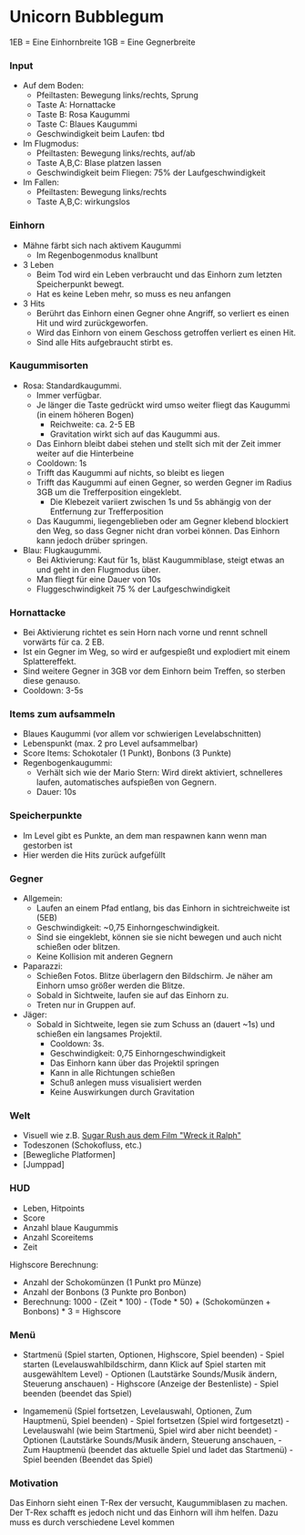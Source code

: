 Unicorn Bubblegum
===================
1EB = Eine Einhornbreite
1GB = Eine Gegnerbreite

### Input
- Auf dem Boden:
  - Pfeiltasten: Bewegung links/rechts, Sprung
  - Taste A: Hornattacke
  - Taste B: Rosa Kaugummi
  - Taste C: Blaues Kaugummi
  - Geschwindigkeit beim Laufen: tbd
- Im Flugmodus:
	- Pfeiltasten: Bewegung links/rechts, auf/ab
	- Taste A,B,C: Blase platzen lassen
	- Geschwindigkeit beim Fliegen: 75% der Laufgeschwindigkeit
- Im Fallen:
	- Pfeiltasten: Bewegung links/rechts
	- Taste A,B,C: wirkungslos

### Einhorn
- Mähne färbt sich nach aktivem Kaugummi
	- Im Regenbogenmodus knallbunt
- 3 Leben
	- Beim Tod wird ein Leben verbraucht und das Einhorn zum letzten Speicherpunkt bewegt.
	- Hat es keine Leben mehr, so muss es neu anfangen
- 3 Hits
	- Berührt das Einhorn einen Gegner ohne Angriff, so verliert es einen Hit und wird zurückgeworfen.
	- Wird das Einhorn von einem Geschoss getroffen verliert es einen Hit.
	- Sind alle Hits aufgebraucht stirbt es.

### Kaugummisorten
- Rosa: Standardkaugummi.
	- Immer verfügbar.
	- Je länger die Taste gedrückt wird umso weiter fliegt das Kaugummi (in einem höheren Bogen)
		- Reichweite: ca. 2-5 EB
		- Gravitation wirkt sich auf das Kaugummi aus.
	- Das Einhorn bleibt dabei stehen und stellt sich mit der Zeit immer weiter auf die Hinterbeine
	- Cooldown: 1s
	- Trifft das Kaugummi auf nichts, so bleibt es liegen
	- Trifft das Kaugummi auf einen Gegner, so werden Gegner im Radius 3GB um die Trefferposition eingeklebt.
		- Die Klebezeit variiert zwischen 1s und 5s abhängig von der Entfernung zur Trefferposition
	- Das Kaugummi, liegengeblieben oder am Gegner klebend  blockiert den Weg, so dass Gegner nicht dran vorbei können. Das Einhorn kann jedoch drüber springen.
- Blau: Flugkaugummi.
	- Bei Aktivierung: Kaut für 1s, bläst Kaugummiblase, steigt etwas an und geht in den Flugmodus über.
	- Man fliegt für eine Dauer von 10s
	- Fluggeschwindigkeit 75 % der Laufgeschwindigkeit

### Hornattacke
- Bei Aktivierung richtet es sein Horn nach vorne und rennt schnell vorwärts für ca. 2 EB.
- Ist ein Gegner im Weg, so wird er aufgespießt und explodiert mit einem Splattereffekt.
- Sind weitere Gegner in 3GB vor dem Einhorn beim Treffen, so sterben diese genauso.
- Cooldown: 3-5s

### Items zum aufsammeln
- Blaues Kaugummi (vor allem vor schwierigen Levelabschnitten)
- Lebenspunkt (max. 2 pro Level aufsammelbar)
- Score Items: Schokotaler (1 Punkt), Bonbons (3 Punkte)
- Regenbogenkaugummi:
	- Verhält sich wie der Mario Stern: Wird direkt aktiviert, schnelleres laufen, automatisches aufspießen von Gegnern.
	- Dauer: 10s

### Speicherpunkte

- Im Level gibt es Punkte, an dem man respawnen kann wenn man gestorben ist
- Hier werden die Hits zurück aufgefüllt

### Gegner
- Allgemein:
	- Laufen an einem Pfad entlang, bis das Einhorn in sichtreichweite ist (5EB)
	- Geschwindigkeit: ~0,75 Einhorngeschwindigkeit.
	- Sind sie eingeklebt, können sie sie nicht bewegen und auch nicht schießen oder blitzen.
	- Keine Kollision mit anderen Gegnern
- Paparazzi:
	- Schießen Fotos. Blitze überlagern den Bildschirm. Je näher am Einhorn umso größer werden die Blitze.
	- Sobald in Sichtweite, laufen sie auf das Einhorn zu. 
	- Treten nur in Gruppen auf.
- Jäger:
	- Sobald in Sichtweite, legen sie zum Schuss an (dauert ~1s) und schießen ein langsames Projektil.
		- Cooldown: 3s.
		- Geschwindigkeit: 0,75 Einhorngeschwindigkeit
		- Das Einhorn kann über das Projektil springen
		- Kann in alle Richtungen schießen
		- Schuß anlegen muss visualisiert werden
		- Keine Auswirkungen durch Gravitation

### Welt
- Visuell wie z.B. [Sugar Rush aus dem Film "Wreck it Ralph"](http://wreckitralph.wikia.com/wiki/Candy_Cane_Forest?file=Ralph_meets_Vanellope)
- Todeszonen (Schokofluss, etc.)
- [Bewegliche Platformen]
- [Jumppad]

### HUD
- Leben, Hitpoints
- Score
- Anzahl blaue Kaugummis
- Anzahl Scoreitems
- Zeit

Highscore Berechnung:
- Anzahl der Schokomünzen (1 Punkt pro Münze)
- Anzahl der Bonbons (3 Punkte pro Bonbon)
- Berechnung: 1000 - (Zeit * 100) - (Tode * 50) + (Schokomünzen + Bonbons) * 3 = Highscore

### Menü
- Startmenü (Spiel starten, Optionen, Highscore, Spiel beenden)
            - Spiel starten (Levelauswahlbildschirm, dann Klick auf Spiel starten mit ausgewähltem Level)
            - Optionen (Lautstärke Sounds/Musik ändern, Steuerung anschauen)
            - Highscore (Anzeige der Bestenliste)
            - Spiel beenden (beendet das Spiel)

 - Ingamemenü (Spiel fortsetzen, Levelauswahl, Optionen, Zum Hauptmenü, Spiel beenden)
            - Spiel fortsetzen (Spiel wird fortgesetzt)
            - Levelauswahl (wie beim Startmenü, Spiel wird aber nicht beendet)
            - Optionen (Lautstärke Sounds/Musik ändern, Steuerung anschauen,
            - Zum Hauptmenü (beendet das aktuelle Spiel und ladet das Startmenü)
            - Spiel beenden (Beendet das Spiel)

### Motivation
Das Einhorn sieht einen T-Rex der versucht, Kaugummiblasen zu machen. Der T-Rex schafft es jedoch nicht und das Einhorn will ihm helfen. Dazu muss es durch verschiedene Level kommen


